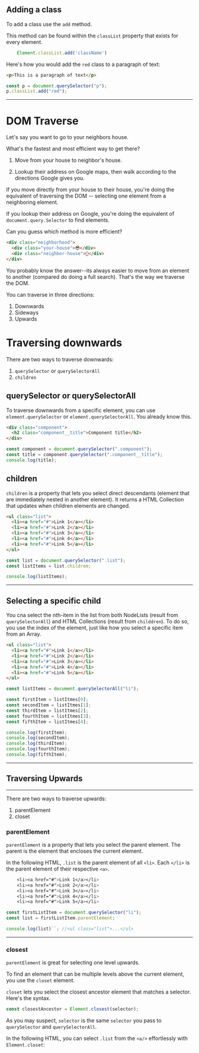 ## Adding a class

To add a class use the `add` method.

This method can be found within the `classList` property that exists for every element.

```javaScript
    Element.classList.add('className')
```

Here's how you would add the `red` class to a paragraph of text:

```html
<p>This is a paragraph of text</p>
```

```javascript
const p = document.querySelector("p");
p.classList.add("red");
```

---

# DOM Traverse

Let's say you want to go to your neighbors house.

What's the fastest and most efficient way to get there?

1. Move from your house to neighbor's house.

1. Lookup their address on Google maps, then walk according to the directions Google gives you.

If you move directly from your house to their house, you're doing the equivalent of traversing the DOM -- selecting one element from a neighboring element.

If you lookup their address on Google, you're doing the equivalent of
`document.query.Selector` to find elements.

Can you guess which method is more efficient?

```html
<div class="neighborhood">
  <div class="your-house">😎</div>
  <div class="neighbor-house">🎉</div>
</div>
```

You probably know the answer--its always easier to move from an element to another (compared do doing a full search). That's the way we traverse the DOM.

You can traverse in three directions:

1. Downwards
1. Sideways
1. Upwards

# Traversing downwards

There are two ways to traverse downwards:

1. `querySelector` or `querySelectorAll`
1. `children`

## querySelector or querySelectorAll

To traverse downwards from a specific element, you can use `element.querySelector` or `element.querySelectorAll`. You already know this.

```html
<div class="component">
  <h2 class="component__title">Component title</h2>
</div>
```

```javascript
const component = document.querySelector(".component");
const title = component.querySelector(".component__title");
console.log(title);
```

## children

`children` is a property that lets you select direct descendants (element that are immediately nested in another element). It returns a HTML Collection that updates when children elements are changed.

```html
<ul class="list">
  <li><a href="#">Link 1</a></li>
  <li><a href="#">Link 2</a></li>
  <li><a href="#">Link 3</a></li>
  <li><a href="#">Link 4</a></li>
  <li><a href="#">Link 5</a></li>
</ul>
```

```javascript
const list = document.querySelector(".list");
const listItems = list.childrem;

console.log(listItems);
```

---

## Selecting a specific child

You cna select the nth-item in the list from both NodeLists (result from `querySelectorAll`) and HTML Collections (result from `childdren`). To do so, you use the index of the element, just like how you select a specific item from an Array.

```html
<ul class="list">
  <li><a href="#">Link 1</a></li>
  <li><a href="#">Link 2</a></li>
  <li><a href="#">Link 3</a></li>
  <li><a href="#">Link 4</a></li>
  <li><a href="#">Link 5</a></li>
</ul>
```

```javascript
const listItems = document.querySelectorAll("li");

const firstItem = listItmes[0];
const secondItem = listItmes[1];
const thirdItem = listItmes[2];
const fourthItem = listItmes[3];
const fifthItem = listItmes[4];

console.log(firstItem);
console.log(secondItem);
console.log(thirdItem);
console.log(fourthItem);
console.log(fifthItem);
```

---

## Traversing Upwards

---

There are two ways to traverse upwards:

1. parentElement
1. closet

### parentElement

`parentElement` is a property that lets you select the parent element. The parent is the element that encloses the current element.

In the following HTML, `.list` is the parent element of all `<li>`. Each `</li>` is the parent element of their respective `<a>`.

```css
    <li><a href="#">Link 1</a></li>
    <li><a href="#">Link 2</a></li>
    <li><a href="#">Link 3</a></li>
    <li><a href="#">Link 4</a></li>
    <li><a href="#">Link 5</a></li>
```

```javascript
const firstListItem = document.querySelector("li");
const list = firstListItem.parentElement;

console.log(list)``; //<ul class="list">...</ul>
```

---

### closest

`parentElement` is great for selecting one level upwards.

To find an element that can be multiple levels above the current element, you use the `closet` element.

`closet` lets you select the closest ancestor element that matches a selector. Here's the syntax.

```javascript
const closestAncestor = Element.closest(selector);
```

As you may suspect, `selector` is the same `selector` you pass to `querySelector` and `querySelectorAll`.

In the following HTML, you can select `.list` from the `<a/>` effortlessly with `Element.closet`:
